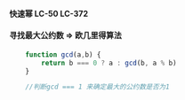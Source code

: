 #### 快速幂 LC-50  LC-372


#### 寻找最大公约数 => 欧几里得算法
```javascript
    function gcd(a,b) {
        return b === 0 ? a : gcd(b, a % b)
    }

    //判断gcd === 1 来确定最大的公约数是否为1
```